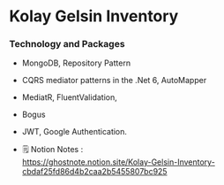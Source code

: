 # Kolay Gelsin Inventory

### Technology and Packages

- MongoDB, Repository Pattern
- CQRS mediator patterns in the .Net 6, AutoMapper
- MediatR, FluentValidation,
- Bogus
- JWT, Google Authentication.

- 🗒 Notion Notes :  
https://ghostnote.notion.site/Kolay-Gelsin-Inventory-cbdaf25fd86d4b2caa2b5455807bc925
